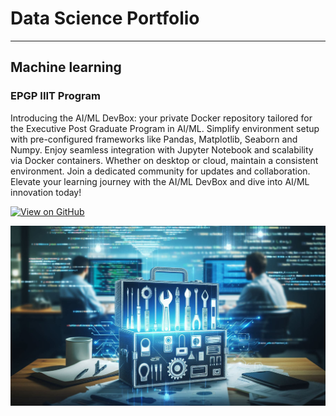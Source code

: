 # Data Science Portfolio

---

## Machine learning

### EPGP IIIT Program


Introducing the AI/ML DevBox: your private Docker repository tailored for the Executive Post Graduate Program in AI/ML. Simplify environment setup with pre-configured frameworks like Pandas, Matplotlib, Seaborn and Numpy. Enjoy seamless integration with Jupyter Notebook and scalability via Docker containers. Whether on desktop or cloud, maintain a consistent environment. Join a dedicated community for updates and collaboration. Elevate your learning journey with the AI/ML DevBox and dive into AI/ML innovation today!

[![View on GitHub](https://img.shields.io/badge/GitHub-View_on_GitHub-blue?logo=GitHub)](https://github.com/AnkitSurana/epgp_iiit)

<center><img src="assets/img/devbox.png"/></center>
